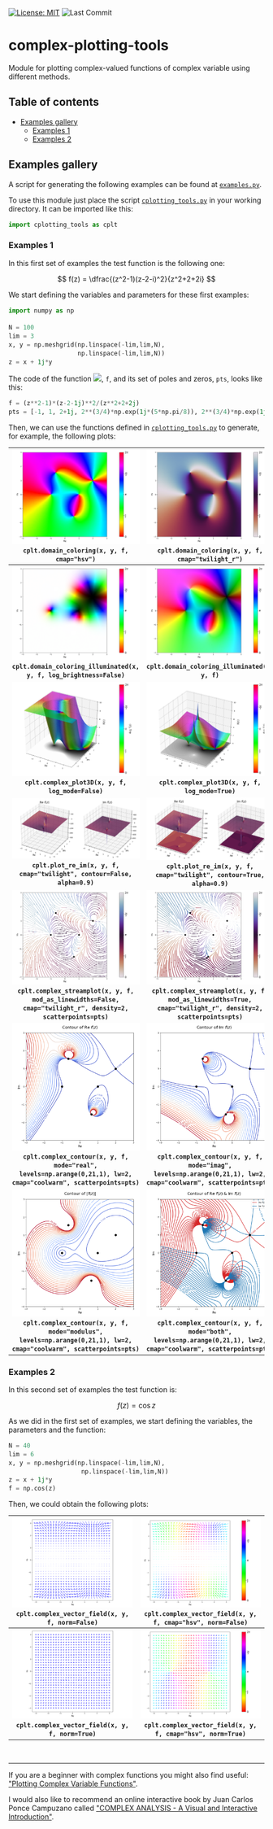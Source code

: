 [![License: MIT](https://img.shields.io/badge/License-MIT-brightgreen.svg)](https://github.com/artmenlope/complex-plotting-tools/blob/master/LICENSE.md)
![Last Commit](https://img.shields.io/github/last-commit/artmenlope/complex-plotting-tools)

# complex-plotting-tools
Module for plotting complex-valued functions of complex variable using different methods.

## Table of contents

- [Examples gallery](#Examples-gallery)
  - [Examples 1](#Examples-1)
  - [Examples 2](#Examples-2)

## Examples gallery

A script for generating the following examples can be found at [`examples.py`](examples.py).

To use this module just place the script [`cplotting_tools.py`](cplotting_tools.py) in your working directory. It can be imported like this:

```python
import cplotting_tools as cplt
```

### Examples 1 

In this first set of examples the test function is the following one:

$$
f(z) = \dfrac{(z^2-1)(z-2-i)^2}{z^2+2+2i}
$$

We start defining the variables and parameters for these first examples:

```python
import numpy as np

N = 100
lim = 3
x, y = np.meshgrid(np.linspace(-lim,lim,N), 
                   np.linspace(-lim,lim,N))
z = x + 1j*y
```

The code of the function <img src="https://render.githubusercontent.com/render/math?math=f">, `f`, and its set of poles and zeros, `pts`, looks like this:

```python
f = (z**2-1)*(z-2-1j)**2/(z**2+2+2j)
pts = [-1, 1, 2+1j, 2**(3/4)*np.exp(1j*(5*np.pi/8)), 2**(3/4)*np.exp(1j*(5*np.pi/8+np.pi))]
```

Then, we can use the functions defined in [`cplotting_tools.py`](cplotting_tools.py) to generate, for example, the following plots:

![](cplotting-images/domain_coloring.png) <br> `cplt.domain_coloring(x, y, f, cmap="hsv")` |  ![](cplotting-images/domain_coloring_cmap.png) <br> `cplt.domain_coloring(x, y, f, cmap="twilight_r")`
| :-------------: | :-------------: |
![](cplotting-images/domain_coloring_illum.png) <br> **`cplt.domain_coloring_illuminated(x, y, f, log_brightness=False)`** |  ![](cplotting-images/domain_coloring_illum_logbrightness.png) <br> **`cplt.domain_coloring_illuminated(x, y, f)`**
![](cplotting-images/plot3D_logmodeFalse.png)  <br> **`cplt.complex_plot3D(x, y, f, log_mode=False)`** |  ![](cplotting-images/plot3D.png) <br> **`cplt.complex_plot3D(x, y, f, log_mode=True)`**
![](cplotting-images/re_im.png) <br> **`cplt.plot_re_im(x, y, f, cmap="twilight", contour=False, alpha=0.9)`** |  ![](cplotting-images/re_im_contour.png) <br> **`cplt.plot_re_im(x, y, f, cmap="twilight", contour=True, alpha=0.9)`**
![](cplotting-images/streamplot.png) <br> **`cplt.complex_streamplot(x, y, f, mod_as_linewidths=False, cmap="twilight_r", density=2, scatterpoints=pts)`** |  ![](cplotting-images/streamplot_modulus_lines.png) <br> **`cplt.complex_streamplot(x, y, f, mod_as_linewidths=True, cmap="twilight_r", density=2, scatterpoints=pts)`**
![](cplotting-images/real_contour.png) <br> **`cplt.complex_contour(x, y, f, mode="real", levels=np.arange(0,21,1), lw=2, cmap="coolwarm", scatterpoints=pts)`** |  ![](cplotting-images/imag_contour.png) <br> **`cplt.complex_contour(x, y, f, mode="imag", levels=np.arange(0,21,1), lw=2, cmap="coolwarm", scatterpoints=pts)`**
![](cplotting-images/mod_contour.png) <br> **`cplt.complex_contour(x, y, f, mode="modulus", levels=np.arange(0,21,1), lw=2, cmap="coolwarm", scatterpoints=pts)`** |  ![](cplotting-images/both_contour.png) <br> **`cplt.complex_contour(x, y, f, mode="both", levels=np.arange(0,21,1), lw=2, cmap="coolwarm", scatterpoints=pts)`**
      
     
### Examples 2 

In this second set of examples the test function is:

$$
f(z)=\cos z
$$

As we did in the first set of examples, we start defining the variables, the parameters and the function:

```python
N = 40
lim = 6
x, y = np.meshgrid(np.linspace(-lim,lim,N), 
                    np.linspace(-lim,lim,N))
z = x + 1j*y
f = np.cos(z)
```
Then, we could obtain the following plots:

![](cplotting-images/vector_cos.png) <br> `cplt.complex_vector_field(x, y, f, norm=False)`  |  ![](cplotting-images/vector_cmap_cos.png) <br> `cplt.complex_vector_field(x, y, f, cmap="hsv", norm=False)`
| :-------------: | :-------------: |
![](cplotting-images/vector_normalized_cos.png) <br> **`cplt.complex_vector_field(x, y, f, norm=True)`** |  ![](cplotting-images/vector_cmap_normalized_cos.png) <br> **`cplt.complex_vector_field(x, y, f, cmap="hsv", norm=True)`**

<br>

---

If you are a beginner with complex functions you might also find useful: ["Plotting Complex Variable Functions"](https://artmenlope.github.io/plotting-complex-variable-functions/).

I would also like to recommend an online interactive book by Juan Carlos Ponce Campuzano called ["COMPLEX ANALYSIS - A Visual and Interactive Introduction"](https://complex-analysis.com/).

